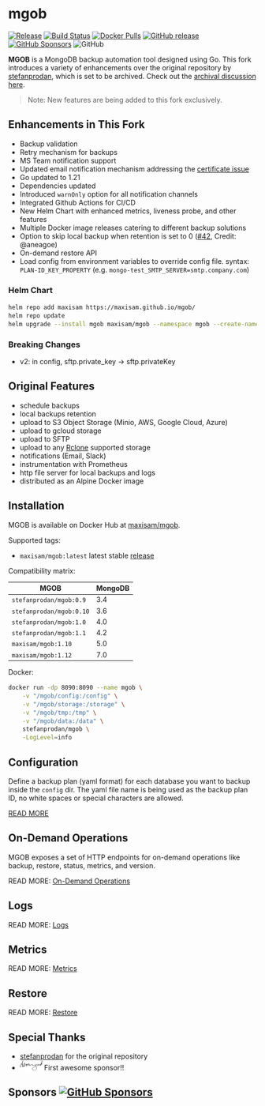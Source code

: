 # mgob

[![Release](https://github.com/maxisam/mgob/actions/workflows/release.yml/badge.svg)](https://github.com/maxisam/mgob/actions/workflows/release.yml)
[![Build Status](https://github.com/maxisam/mgob/actions/workflows/build.yml/badge.svg)](https://github.com/maxisam/mgob/actions/workflows/build.yml)
[![Docker Pulls](https://img.shields.io/docker/pulls/maxisam/mgob)](https://hub.docker.com/r/maxisam/mgob/)
[![GitHub release](https://img.shields.io/github/release/maxisam/mgob.svg)](https://GitHub.com/maxisam/mgob/releases/)
[![GitHub Sponsors](https://img.shields.io/github/sponsors/maxisam?label=Sponsor%20this%20project%20%E2%9D%A4%EF%B8%8F&)](https://github.com/sponsors/maxisam)
![GitHub](https://img.shields.io/github/license/maxisam/mgob)

**MGOB** is a MongoDB backup automation tool designed using Go. This fork introduces a variety of enhancements over the original repository by [stefanprodan](https://github.com/stefanprodan/mgob), which is set to be archived. Check out the [archival discussion here](https://github.com/stefanprodan/mgob/issues/161).

> Note: New features are being added to this fork exclusively.

## Enhancements in This Fork

- Backup validation
- Retry mechanism for backups
- MS Team notification support
- Updated email notification mechanism addressing the [certificate issue](https://github.com/stefanprodan/mgob/issues/160)
- Go updated to 1.21
- Dependencies updated
- Introduced `warnOnly` option for all notification channels
- Integrated Github Actions for CI/CD
- New Helm Chart with enhanced metrics, liveness probe, and other features
- Multiple Docker image releases catering to different backup solutions
- Option to skip local backup when retention is set to 0 ([#42](https://github.com/maxisam/mgob/pull/42), Credit: @aneagoe)
- On-demand restore API
- Load config from environment variables to override config file. syntax: `PLAN-ID_KEY_PROPERTY` (e.g. `mongo-test_SMTP_SERVER=smtp.company.com`)

### Helm Chart

```bash
helm repo add maxisam https://maxisam.github.io/mgob/
helm repo update
helm upgrade --install mgob maxisam/mgob --namespace mgob --create-namespace
```

### Breaking Changes

- v2: in config, sftp.private_key -> sftp.privateKey

## Original Features

- schedule backups
- local backups retention
- upload to S3 Object Storage (Minio, AWS, Google Cloud, Azure)
- upload to gcloud storage
- upload to SFTP
- upload to any [Rclone](https://rclone.org/) supported storage
- notifications (Email, Slack)
- instrumentation with Prometheus
- http file server for local backups and logs
- distributed as an Alpine Docker image

## Installation

MGOB is available on Docker Hub at [maxisam/mgob](https://hub.docker.com/repository/docker/maxisam/mgob).

Supported tags:

- `maxisam/mgob:latest` latest stable [release](https://github.com/maxisam/mgob/releases)

Compatibility matrix:

| MGOB                     | MongoDB |
| ------------------------ | ------- |
| `stefanprodan/mgob:0.9`  | 3.4     |
| `stefanprodan/mgob:0.10` | 3.6     |
| `stefanprodan/mgob:1.0`  | 4.0     |
| `stefanprodan/mgob:1.1`  | 4.2     |
| `maxisam/mgob:1.10`      | 5.0     |
| `maxisam/mgob:1.12`      | 7.0     |

Docker:

```bash
docker run -dp 8090:8090 --name mgob \
    -v "/mgob/config:/config" \
    -v "/mgob/storage:/storage" \
    -v "/mgob/tmp:/tmp" \
    -v "/mgob/data:/data" \
    stefanprodan/mgob \
    -LogLevel=info
```

## Configuration

Define a backup plan (yaml format) for each database you want to backup inside the `config` dir.
The yaml file name is being used as the backup plan ID, no white spaces or special characters are allowed.

[READ MORE](.document/BACKUP_PLAN.md)

## On-Demand Operations

MGOB exposes a set of HTTP endpoints for on-demand operations like backup, restore, status, metrics, and version.

READ MORE: [On-Demand Operations](.document/ON_DEMAND_OPERATION.md)

## Logs

READ MORE: [Logs](.document/LOGS.md)

## Metrics

READ MORE: [Metrics](.document/METRICS.md)

## Restore

READ MORE: [Restore](.document/RESTORE.md)

## Special Thanks

- [stefanprodan](https://github.com/stefanprodan) for the original repository
- [<img src=".etc/deranged.svg" width="45" height="20" />](https://github.com/derangeddk)
  First awesome sponsor!!

## Sponsors [![GitHub Sponsors](https://img.shields.io/github/sponsors/maxisam?label=Sponsor%20this%20project%20%E2%9D%A4%EF%B8%8F&)](https://github.com/sponsors/maxisam)

<!-- sponsors --><!-- sponsors -->
